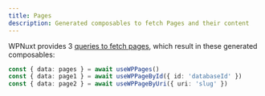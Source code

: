 ```yaml
---
title: Pages
description: Generated composables to fetch Pages and their content 
---
```


WPNuxt provides 3 [queries to fetch pages](https://github.com/wpnuxt/wpnuxt-core/blob/main/src/runtime/queries/Page.gql), which result in these generated composables:

```ts twoslash
const { data: pages } = await useWPPages()
const { data: page1 } = await useWPPageById({ id: 'databaseId' })
const { data: page2 } = await useWPPageByUri({ uri: 'slug' })
```
